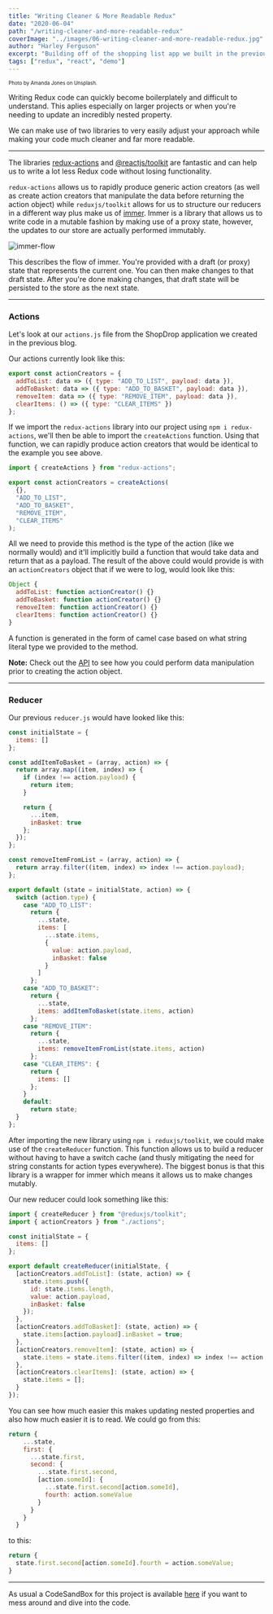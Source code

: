 ```yaml
---
title: "Writing Cleaner & More Readable Redux"
date: "2020-06-04"
path: "/writing-cleaner-and-more-readable-redux"
coverImage: "../images/06-writing-cleaner-and-more-readable-redux.jpg"
author: "Harley Ferguson"
excerpt: "Building off of the shopping list app we built in the previous blog post, let's see how we can write cleaner and more readable Redux code."
tags: ["redux", "react", "demo"]
---
```


<sub><sup>Photo by Amanda Jones on Unsplash.</sub></sup>

Writing Redux code can quickly become boilerplately and difficult to understand. This aplies especially on larger projects or when you're needing to update an incredibly nested property.

We can make use of two libraries to very easily adjust your approach while making your code much cleaner and far more readable.

---

The libraries [redux-actions](https://redux-actions.js.org/api) and [@reactjs/toolkit](https://redux-toolkit.js.org/) are fantastic and can help us to write a lot less Redux code without losing functionality.

`redux-actions` allows us to rapidly produce generic action creators (as well as create action creators that manipulate the data before returning the action object) while `reduxjs/toolkit` allows for us to structure our reducers in a different way plus make us of [immer](https://immerjs.github.io/immer/docs/introduction). Immer is a library that allows us to write code in a mutable fashion by making use of a proxy state, however, the updates to our store are actually performed immutably.

![immer-flow](https://immerjs.github.io/immer/img/immer.png)

This describes the flow of immer. You're provided with a draft (or proxy) state that represents the current one. You can then make changes to that draft state. After you're done making changes, that draft state will be persisted to the store as the next state.

---

### Actions

Let's look at our `actions.js` file from the ShopDrop application we created in the previous blog.

Our actions currently look like this:

```js
export const actionCreators = {
  addToList: data => ({ type: "ADD_TO_LIST", payload: data }),
  addToBasket: data => ({ type: "ADD_TO_BASKET", payload: data }),
  removeItem: data => ({ type: "REMOVE_ITEM", payload: data }),
  clearItems: () => ({ type: "CLEAR_ITEMS" })
};
```

If we import the `redux-actions` library into our project using `npm i redux-actions`, we'll then be able to import the `createActions` function. Using that function, we can rapidly produce action creators that would be identical to the example you see above.

```js
import { createActions } from "redux-actions";

export const actionCreators = createActions(
  {},
  "ADD_TO_LIST",
  "ADD_TO_BASKET",
  "REMOVE_ITEM",
  "CLEAR_ITEMS"
);

```

All we need to provide this method is the type of the action (like we normally would) and it'll implicitly build a function that would take data and return that as a payload. The result of the above could would provide is with an `actionCreators` object that if we were to log, would look like this:

```js
Object {
  addToList: function actionCreator() {}
  addToBasket: function actionCreator() {}
  removeItem: function actionCreator() {}
  clearItems: function actionCreator() {}
}
```

A function is generated in the form of camel case based on what string literal type we provided to the method.

**Note:** Check out the [API](https://redux-actions.js.org/api/createaction) to see how you could perform data manipulation prior to creating the action object.

--- 

### Reducer

Our previous `reducer.js` would have looked like this:

```js
const initialState = {
  items: []
};

const addItemToBasket = (array, action) => {
  return array.map((item, index) => {
    if (index !== action.payload) {
      return item;
    }

    return {
      ...item,
      inBasket: true
    };
  });
};

const removeItemFromList = (array, action) => {
  return array.filter((item, index) => index !== action.payload);
};

export default (state = initialState, action) => {
  switch (action.type) {
    case "ADD_TO_LIST":
      return {
        ...state,
        items: [
          ...state.items,
          {
            value: action.payload,
            inBasket: false
          }
        ]
      };
    case "ADD_TO_BASKET":
      return {
        ...state,
        items: addItemToBasket(state.items, action)
      };
    case "REMOVE_ITEM":
      return {
        ...state,
        items: removeItemFromList(state.items, action)
      };
    case "CLEAR_ITEMS": {
      return {
        items: []
      };
    }
    default:
      return state;
  }
};
```

After importing the new library using `npm i reduxjs/toolkit`, we could make use of the `createReducer` function. This function allows us to build a reducer without having to have a switch cache (and thusly mitigating the need for string constants for action types everywhere). The biggest bonus is that this library is a wrapper for immer which means it allows us to make changes mutably.

Our new reducer could look something like this:

```js
import { createReducer } from "@reduxjs/toolkit";
import { actionCreators } from "./actions";

const initialState = {
  items: []
};

export default createReducer(initialState, {
  [actionCreators.addToList]: (state, action) => {
    state.items.push({
      id: state.items.length,
      value: action.payload,
      inBasket: false
    });
  },
  [actionCreators.addToBasket]: (state, action) => {
    state.items[action.payload].inBasket = true;
  },
  [actionCreators.removeItem]: (state, action) => {
    state.items = state.items.filter((item, index) => index !== action.payload);
  },
  [actionCreators.clearItems]: (state, action) => {
    state.items = [];
  }
});
```

You can see how much easier this makes updating nested properties and also how much easier it is to read. We could go from this:

```js
return {
    ...state,
    first: {
      ...state.first,
      second: {
        ...state.first.second,
        [action.someId]: {
          ...state.first.second[action.someId],
          fourth: action.someValue
        }
      }
    }
  }
```

to this:

```js
return {
  state.first.second[action.someId].fourth = action.someValue;
}
```
---

As usual a CodeSandBox for this project is available [here](https://codesandbox.io/s/shop-drop-clean-redux-xd6cu) if you want to mess around and dive into the code.